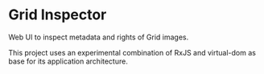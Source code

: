 # Grid Inspector

Web UI to inspect metadata and rights of Grid images.

This project uses an experimental combination of RxJS and virtual-dom
as base for its application architecture.
